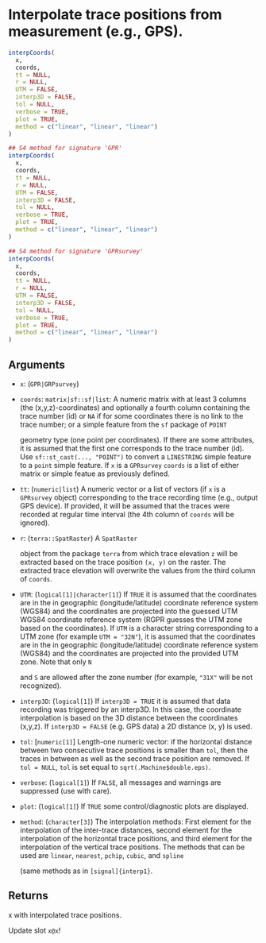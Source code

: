# Interpolate trace positions from measurement (e.g., GPS).

```r
interpCoords(
  x,
  coords,
  tt = NULL,
  r = NULL,
  UTM = FALSE,
  interp3D = FALSE,
  tol = NULL,
  verbose = TRUE,
  plot = TRUE,
  method = c("linear", "linear", "linear")
)

## S4 method for signature 'GPR'
interpCoords(
  x,
  coords,
  tt = NULL,
  r = NULL,
  UTM = FALSE,
  interp3D = FALSE,
  tol = NULL,
  verbose = TRUE,
  plot = TRUE,
  method = c("linear", "linear", "linear")
)

## S4 method for signature 'GPRsurvey'
interpCoords(
  x,
  coords,
  tt = NULL,
  r = NULL,
  UTM = FALSE,
  interp3D = FALSE,
  tol = NULL,
  verbose = TRUE,
  plot = TRUE,
  method = c("linear", "linear", "linear")
)
```

## Arguments

- `x`: (`GPR|GRPsurvey`)
- `coords`: `matrix|sf::sf|list`: A numeric matrix with at least 3 columns (the (x,y,z)-coordinates) and optionally a fourth column containing the trace number (id) or `NA` if for some coordinates there is no link to the trace number; or a simple feature from the `sf` package of `POINT`
    
    geometry type (one point per coordinates). If there are some attributes, it is assumed that the first one corresponds to the trace number (id). Use `sf::st_cast(..., "POINT")` to convert a `LINESTRING` simple feature to a `point` simple feature. If `x` is a `GPRsurvey` `coords` is a list of either matrix or simple featue as previously defined.
- `tt`: (`numeric|list`) A numeric vector or a list of vectors (if `x` is a `GPRsurvey` object) corresponding to the trace recording time (e.g., output GPS device). If provided, it will be assumed that the traces were recorded at regular time interval (the 4th column of `coords` will be ignored).
- `r`: (`terra::SpatRaster`) A `SpatRaster`
    
    object from the package `terra` from which trace elevation `z` will be extracted based on the trace position `(x, y)` on the raster. The extracted trace elevation will overwrite the values from the third column of `coords`.
- `UTM`: (`logical[1]|character[1]`) If `TRUE` it is assumed that the coordinates are in the in geographic (longitude/latitude) coordinate reference system (WGS84) and the coordinates are projected into the guessed UTM WGS84 coordinate reference system (RGPR guesses the UTM zone based on the coordinates). If `UTM` is a character string corresponding to a UTM zone (for example `UTM = "32N"`), it is assumed that the coordinates are in the in geographic (longitude/latitude) coordinate reference system (WGS84) and the coordinates are projected into the provided UTM zone. Note that only `N`
    
    and `S` are allowed after the zone number (for example, `"31X"` will be not recognized).
- `interp3D`: (`logical[1]`) If `interp3D = TRUE` it is assumed that data recording was triggered by an interp3D. In this case, the coordinate interpolation is based on the 3D distance between the coordinates (x,y,z). If `interp3D = FALSE` (e.g. GPS data) a 2D distance (x, y) is used.
- `tol`: [`numeric[1]`] Length-one numeric vector: if the horizontal distance between two consecutive trace positions is smaller than `tol`, then the traces in between as well as the second trace position are removed. If `tol = NULL`, `tol` is set equal to `sqrt(.Machine$double.eps)`.
- `verbose`: (`logical[1]`) If `FALSE`, all messages and warnings are suppressed (use with care).
- `plot`: (`logical[1]`) If `TRUE` some control/diagnostic plots are displayed.
- `method`: (`character[3]`) The interpolation methods: First element for the interpolation of the inter-trace distances, second element for the interpolation of the horizontal trace positions, and third element for the interpolation of the vertical trace positions. The methods that can be used are `linear`, `nearest`, `pchip`, `cubic`, and `spline`
    
    (same methods as in `[signal]{interp1}`.

## Returns

x with interpolated trace positions.

Update slot `x@x`!